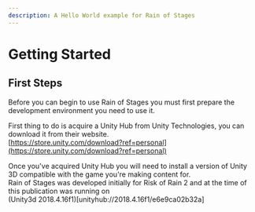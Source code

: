 ```yaml
---
description: A Hello World example for Rain of Stages
---
```


# Getting Started

## First Steps

Before you can begin to use Rain of Stages you must first prepare the development environment you need to use it.  


First thing to do is acquire a Unity Hub from Unity Technologies, you can download it from their website.  
[https://store.unity.com/download?ref=personal](https://store.unity.com/download?ref=personal)

Once you've acquired Unity Hub you will need to install a version of Unity 3D compatible with the game you're making content for.    
Rain of Stages was developed initially for Risk of Rain 2 and at the time of this publication was running on   
\(Unity3d 2018.4.16f1\)\[unityhub://2018.4.16f1/e6e9ca02b32a\]  




